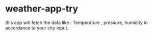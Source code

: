 # weather-app-try
this app will fetch the data like : Temperature , pressure, humidity in accordance to your city input.
